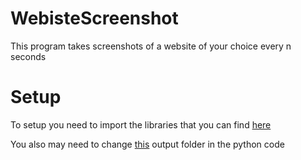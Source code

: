 # WebisteScreenshot
This program takes screenshots of a website of your choice every n seconds


# Setup
To setup you need to import the libraries that you can find [here](requirements.txt)

You also may need to change [this](https://github.com/HermanErKu/WebisteScreenshot/blob/main/screenshot.py#L28) output folder in the python code
